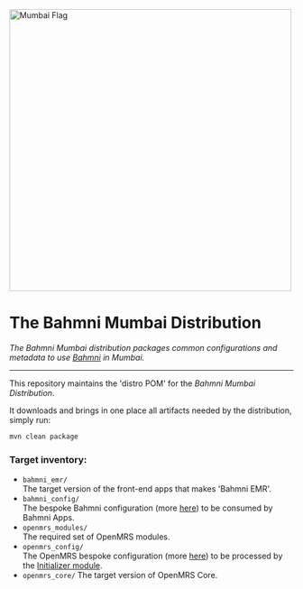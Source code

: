 <img src="readme/flag_of_Mumbai.png" alt="Mumbai Flag" width="500"/>

# The Bahmni Mumbai Distribution

_The Bahmni Mumbai distribution packages common configurations and metadata to use [Bahmni](https://www.bahmni.org/) in Mumbai._

-----

This repository maintains the 'distro POM' for the _Bahmni Mumbai Distribution_.

It downloads and brings in one place all artifacts needed by the distribution, simply run:
```bash
mvn clean package
```
### Target inventory:

* `bahmni_emr/`
<br/>The target version of the front-end apps that makes 'Bahmni EMR'.
* `bahmni_config/`
<br/>The bespoke Bahmni configuration (more [here](https://github.com/mekomsolutions/bahmni-config-mumbai)) to be consumed by Bahmni Apps.
* `openmrs_modules/`
<br/>The required set of OpenMRS modules.
* `openmrs_config/`
<br/>The OpenMRS bespoke configuration (more [here](https://github.com/mekomsolutions/openmrs-config-mumbai)) to be processed by the [Initializer module](https://github.com/mekomsolutions/openmrs-module-initializer).
* `openmrs_core/`
The target version of OpenMRS Core.
